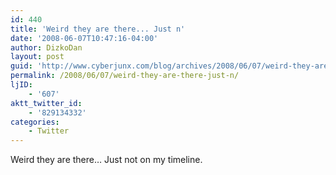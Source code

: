 ```yaml
---
id: 440
title: 'Weird they are there... Just n'
date: '2008-06-07T10:47:16-04:00'
author: DizkoDan
layout: post
guid: 'http://www.cyberjunx.com/blog/archives/2008/06/07/weird-they-are-there-just-n/'
permalink: /2008/06/07/weird-they-are-there-just-n/
ljID:
    - '607'
aktt_twitter_id:
    - '829134332'
categories:
    - Twitter
---
```


Weird they are there… Just not on my timeline.